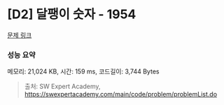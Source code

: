 # [D2] 달팽이 숫자 - 1954 

[문제 링크](https://swexpertacademy.com/main/code/problem/problemDetail.do?contestProbId=AV5PobmqAPoDFAUq) 

### 성능 요약

메모리: 21,024 KB, 시간: 159 ms, 코드길이: 3,744 Bytes



> 출처: SW Expert Academy, https://swexpertacademy.com/main/code/problem/problemList.do